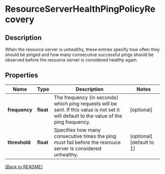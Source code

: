 # ResourceServerHealthPingPolicyRecovery

## Description

When the resource server is unhealthy, these entries specify how often they should be pinged and how many consecutive successful pings should be observed before the resource server is considered healthy again.


## Properties

Name | Type | Description | Notes
------------ | ------------- | ------------- | -------------
**frequency** | **float** | The frequency (in seconds) which ping requests will be sent. If this value is not set it will default to the value of the ping frequency.  | [optional] 
**threshold** | **float** | Specifies how many consecutive times the ping must fail before the resrouce server is considered unhealthy.  | [optional] [default to 1]

[[Back to README]](../README.md)



